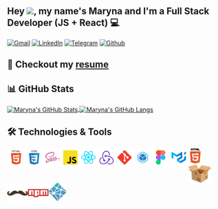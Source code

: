 ## Hey <img src="https://media.giphy.com/media/hvRJCLFzcasrR4ia7z/giphy.gif" width="25">, my name's Maryna and I'm a Full Stack Developer (JS + React) :computer:

<a href="mailto:marina.skrypnyk@gmail.com" rel="noopener noreferrer" target="_blank"><img alt="Gmail" src="https://img.shields.io/badge/Gmail-D14836?&logo=gmail&logoColor=white" /></a>
<a href="https://www.linkedin.com/in/maryna-skrypnyk/" rel="noopener noreferrer" target="_blank"><img alt="LinkedIn" src="https://img.shields.io/badge/linkedin-0077B5?&logo=linkedin&logoColor=white" /></a> 
<a href="https://t.me/maryna_skrypnyk" rel="noopener noreferrer" target="_blank"><img alt="Telegram" src="https://img.shields.io/badge/Telegram-0088CC?logo=telegram&logoColor=white" /></a>
<a href="https://github.com/Maryna-Skrypnyk" rel="noopener noreferrer" target="_blank"><img alt="Github" src="https://img.shields.io/badge/GitHub-333?logo=github&logoColor=white" /></a>

## 📝 Checkout my [resume](https://maryna-skrypnyk.github.io/my-cv/)

## 📊 GitHub Stats
<a href="https://github.com/Maryna-Skrypnyk/Maryna-Skrypnyk">
  <img align="center" src="https://github-readme-stats.vercel.app/api/top-langs/?username=Maryna-Skrypnyk&title_color=ffffff&show_icons=true&text_color=c9cacc&icon_color=2bbc8a&bg_color=1d1f21&langs_count=3" alt="Maryna's GitHub Stats" />
</a>
<a href="https://github.com/Maryna-Skrypnyk/Maryna-Skrypnyk">
  <img align="center" src="https://github-readme-stats.vercel.app/api?username=Maryna-Skrypnyk&include_all_commits=true&title_color=ffffff&show_icons=true&icon_color=ffffff&line_height=27&theme=tokyonight" alt="Maryna's GitHub Langs" />
</a>

## 🛠️ Technologies & Tools
<code><a href="https://en.wikipedia.org/wiki/HTML" target="_blank"><img alt="HTML5" height="35rem" src="https://raw.githubusercontent.com/github/explore/80688e429a7d4ef2fca1e82350fe8e3517d3494d/topics/html/html.png" /></a></code>
<a href="https://en.wikipedia.org/wiki/HTML" target="_blank"><img align="left" src="https://raw.githubusercontent.com/Maryna-Skrypnyk/readme-icons/main/language_and_tools/square/html/html.svg" alt="html5" height='42px' /></a>
<a href="https://en.wikipedia.org/wiki/CSS" target="_blank"><img align="left" src="https://raw.githubusercontent.com/Maryna-Skrypnyk/readme-icons/main/language_and_tools/square/css/css.svg" alt="css3" height='42px' /></a>
<a href="https://sass-lang.com/" target="_blank"><img align="left" src="https://raw.githubusercontent.com/Maryna-Skrypnyk/readme-icons/main/language_and_tools/square/sass/sass.svg" alt="sass" height='42px' /></a>
<a href="https://developer.mozilla.org/en-US/docs/Web/JavaScript" target="_blank"><img align="left" src="https://raw.githubusercontent.com/Maryna-Skrypnyk/readme-icons/main/language_and_tools/square/javascript/javascript.svg" alt="JavaScript" height ="42px" /></a>
<a href="https://reactjs.org/" target="_blank"><img align="left" src="https://raw.githubusercontent.com/Maryna-Skrypnyk/readme-icons/main/language_and_tools/square/react/react.svg" alt="React" height ="42px" /></a>
<a href="https://redux.js.org/" target="_blank"><img align="left" src="https://raw.githubusercontent.com/Maryna-Skrypnyk/readme-icons/main/language_and_tools/square/redux/redux.svg" alt="Redux" height='42px' /></a>
<a href="https://git-scm.com/" target="_blank"><img align="left" src="https://raw.githubusercontent.com/Maryna-Skrypnyk/readme-icons/main/language_and_tools/square/git-scm/git-scm.svg" align="left" alt="git" height='42px' /></a>
<a href="https://webpack.js.org" target="_blank"><img align="left" src="https://raw.githubusercontent.com/Maryna-Skrypnyk/readme-icons/main/language_and_tools/square/webpack/webpack.svg" alt="webpack" height ="42px" /></a>
<a href="https://www.figma.com/" target="_blank"><img align="left" src="https://raw.githubusercontent.com/Maryna-Skrypnyk/readme-icons/main/language_and_tools/square/figma/figma.svg" alt="figma" height='42px' /></a>
<a href="https://material-ui.com/" target="_blank"><img align="left" src="https://raw.githubusercontent.com/Maryna-Skrypnyk/readme-icons/main/language_and_tools/square/material-ui/material-ui.svg" alt="material-ui" height='42px' /></a>
<a href="https://parceljs.org/" target="_blank"><img align="left" src="https://raw.githubusercontent.com/Maryna-Skrypnyk/readme-icons/main/language_and_tools/square/parcel/parcel.svg" alt="parcel" height='42px' /></a>
<a href="https://handlebarsjs.com/" target="_blank"><img align="left" src="https://raw.githubusercontent.com/Maryna-Skrypnyk/readme-icons/main/language_and_tools/square/handlebars/handlebars-01.svg" alt="handlebars" height='48px' /></a>
<a href="https://www.npmjs.com/" target="_blank"><img align="left" src="https://raw.githubusercontent.com/Maryna-Skrypnyk/readme-icons/main/language_and_tools/square/npm/npm.svg" alt="npm" height='48px' /></a>
<a href="https://www.netlify.com/" target="_blank"><img align="left" src="https://raw.githubusercontent.com/Maryna-Skrypnyk/readme-icons/main/language_and_tools/square/netlify/netlify.svg" alt="netlify" height='42px'/></a>

